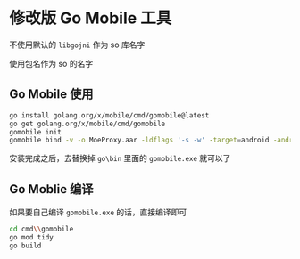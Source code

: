 # 修改版 Go Mobile 工具

不使用默认的 `libgojni` 作为 so 库名字

使用包名作为 so 的名字

## Go Mobile 使用

```bash
go install golang.org/x/mobile/cmd/gomobile@latest
go get golang.org/x/mobile/cmd/gomobile
gomobile init
gomobile bind -v -o MoeProxy.aar -ldflags '-s -w' -target=android -androidapi 28 -target=android/arm64
```

安装完成之后，去替换掉 `go\bin` 里面的 `gomobile.exe` 就可以了

## Go Moblie 编译

如果要自己编译 `gomobile.exe` 的话，直接编译即可

```bash
cd cmd\\gomobile
go mod tidy 
go build
```
